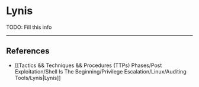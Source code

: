 # Lynis

TODO: Fill this info

---
## References

- [[Tactics && Techniques && Procedures (TTPs) Phases/Post Exploitation/Shell Is The Beginning/Privilege Escalation/Linux/Auditing Tools/Lynis|Lynis]]